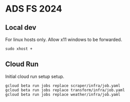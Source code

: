 # ADS FS 2024

## Local dev
For linux hosts only. Allow x11 windows to be forwarded.
```
sudo xhost +
```

## Cloud Run

Initial cloud run setup setup.
```
gcloud beta run jobs replace scraper/infra/job.yaml
gcloud beta run jobs replace transform/infra/job.yaml
gcloud beta run jobs replace weather/infra/job.yaml
```